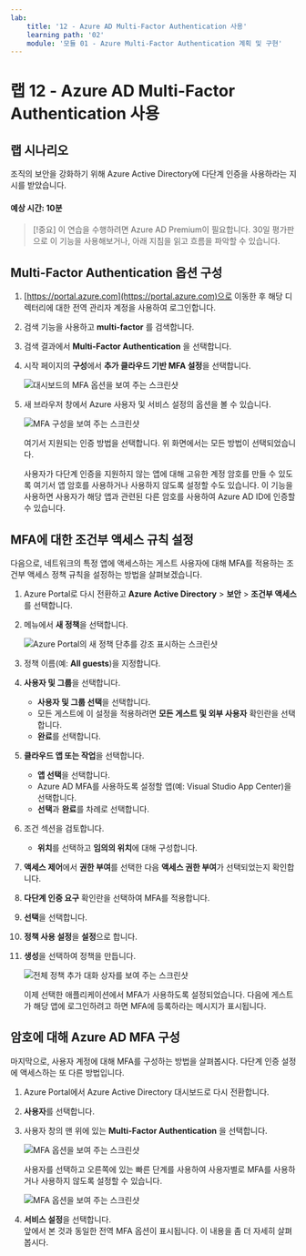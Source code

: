 ```yaml
---
lab:
    title: '12 - Azure AD Multi-Factor Authentication 사용'
    learning path: '02'
    module: '모듈 01 - Azure Multi-Factor Authentication 계획 및 구현'
---
```


# 랩 12 - Azure AD Multi-Factor Authentication 사용

## 랩 시나리오

조직의 보안을 강화하기 위해 Azure Active Directory에 다단계 인증을 사용하라는 지시를 받았습니다.

#### 예상 시간: 10분

>[!중요]
>이 연습을 수행하려면 Azure AD Premium이 필요합니다. 30일 평가판으로 이 기능을 사용해보거나, 아래 지침을 읽고 흐름을 파악할 수 있습니다.

## Multi-Factor Authentication 옵션 구성

1. [https://portal.azure.com](https://portal.azure.com)으로 이동한 후 해당 디렉터리에 대한 전역 관리자 계정을 사용하여 로그인합니다.

1. 검색 기능을 사용하고 **multi-factor** 를 검색합니다.

1. 검색 결과에서 **Multi-Factor Authentication** 을 선택합니다.

1. 시작 페이지의 **구성**에서 **추가 클라우드 기반 MFA 설정**을 선택합니다.

    ![대시보드의 MFA 옵션을 보여 주는 스크린샷](./media/lp2-mod1-set-additional-mfa-settings.png)

1. 새 브라우저 창에서 Azure 사용자 및 서비스 설정의 옵션을 볼 수 있습니다.

    ![MFA 구성을 보여 주는 스크린샷](./media/lp2-mod1-mfa-settings.png)

    여기서 지원되는 인증 방법을 선택합니다. 위 화면에서는 모든 방법이 선택되었습니다.

    사용자가 다단계 인증을 지원하지 않는 앱에 대해 고유한 계정 암호를 만들 수 있도록 여기서 앱 암호를 사용하거나 사용하지 않도록 설정할 수도 있습니다. 이 기능을 사용하면 사용자가 해당 앱과 관련된 다른 암호를 사용하여 Azure AD ID에 인증할 수 있습니다.

## MFA에 대한 조건부 액세스 규칙 설정

다음으로, 네트워크의 특정 앱에 액세스하는 게스트 사용자에 대해 MFA를 적용하는 조건부 액세스 정책 규칙을 설정하는 방법을 살펴보겠습니다.

1. Azure Portal로 다시 전환하고 **Azure Active Directory** > **보안** > **조건부 액세스**를 선택합니다.

1. 메뉴에서 **새 정책**을 선택합니다.

    ![Azure Portal의 새 정책 단추를 강조 표시하는 스크린샷](./media/lp2-mod1-azure-ad-conditional-access-policy.png)

1. 정책 이름(예: **All guests**)을 지정합니다.

1. **사용자 및 그룹**을 선택합니다.

    - **사용자 및 그룹 선택**을 선택합니다.  
    - 모든 게스트에 이 설정을 적용하려면 **모든 게스트 및 외부 사용자** 확인란을 선택합니다.  
    - **완료**를 선택합니다.  

1. **클라우드 앱 또는 작업**을 선택합니다.

    - **앱 선택**을 선택합니다.  
    - Azure AD MFA를 사용하도록 설정할 앱(예: Visual Studio App Center)을 선택합니다.  
    - **선택**과 **완료**를 차례로 선택합니다.

1. 조건 섹션을 검토합니다.

    - **위치**를 선택하고 **임의의 위치**에 대해 구성합니다.

1. **액세스 제어**에서 **권한 부여**를 선택한 다음 **액세스 권한 부여**가 선택되었는지 확인합니다.

1. **다단계 인증 요구** 확인란을 선택하여 MFA를 적용합니다.

1. **선택**을 선택합니다.

1. **정책 사용 설정**을 **설정**으로 합니다.

1. **생성**을 선택하여 정책을 만듭니다.

    ![전체 정책 추가 대화 상자를 보여 주는 스크린샷](./media/lp2-mod1-conditional-access-new-policy-complete.png)

    이제 선택한 애플리케이션에서 MFA가 사용하도록 설정되었습니다. 다음에 게스트가 해당 앱에 로그인하려고 하면 MFA에 등록하라는 메시지가 표시됩니다.

## 암호에 대해 Azure AD MFA 구성

마지막으로, 사용자 계정에 대해 MFA를 구성하는 방법을 살펴봅시다. 다단계 인증 설정에 액세스하는 또 다른 방법입니다.

1. Azure Portal에서 Azure Active Directory 대시보드로 다시 전환합니다.

1. **사용자**를 선택합니다.

1. 사용자 창의 맨 위에 있는 **Multi-Factor Authentication** 을 선택합니다.

    ![MFA 옵션을 보여 주는 스크린샷](./media/lp2-mod1-users-mfa.png)

    사용자를 선택하고 오른쪽에 있는 빠른 단계를 사용하여 사용자별로 MFA를 사용하거나 사용하지 않도록 설정할 수 있습니다.

    ![MFA 옵션을 보여 주는 스크린샷](./media/lp2-mod1-mfa-service-settings-and-users.png)

1. **서비스 설정**을 선택합니다.  
    앞에서 본 것과 동일한 전역 MFA 옵션이 표시됩니다. 이 내용을 좀 더 자세히 살펴봅시다.

